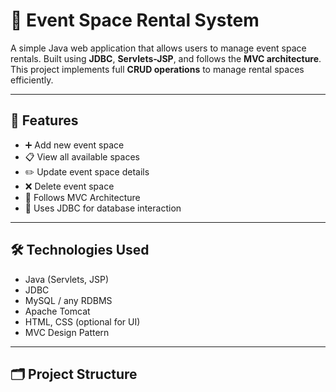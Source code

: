 # 🏢 Event Space Rental System

A simple Java web application that allows users to manage event space rentals. Built using **JDBC**, **Servlets-JSP**, and follows the **MVC architecture**. This project implements full **CRUD operations** to manage rental spaces efficiently.

---

## 📌 Features

- ➕ Add new event space
- 📋 View all available spaces
- ✏️ Update event space details
- ❌ Delete event space
- 📁 Follows MVC Architecture
- 💾 Uses JDBC for database interaction

---

## 🛠️ Technologies Used

- Java (Servlets, JSP)
- JDBC
- MySQL / any RDBMS
- Apache Tomcat
- HTML, CSS (optional for UI)
- MVC Design Pattern

---

## 🗂️ Project Structure


